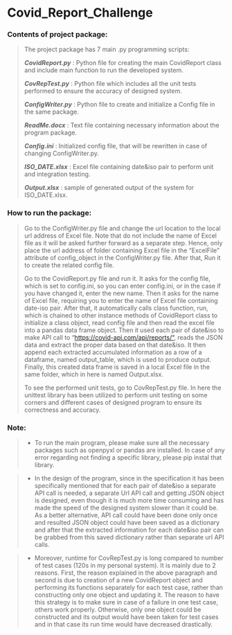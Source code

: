 # Covid_Report_Challenge

> 
###  Contents of project package:

> The project package has 7 main .py programming scripts:
> 
> **_CovidReport.py_** : Python file for creating the main CovidReport class and include main function to run the developed system.
> 
> **_CovRepTest.py_** : Python file which includes all the unit tests performed to ensure the accuracy of designed system.
> 
> **_ConfigWriter.py_** : Python file to create and initialize a Config file in the same package.
> 
> **_ReadMe.docx_** : Text file containing necessary information about the program package.
> 
> **_Config.ini_** : Initialized config file, that will be rewritten in case of changing ConfigWriter.py.
> 
> **_ISO_DATE.xlsx_** : Excel file containing date&iso pair to perform unit  and integration testing.
> 
> **_Output.xlsx_** : sample of generated output of the system for ISO_DATE.xlsx.
> 
> 
###  How to run the package:
> Go to the ConfigWriter.py file and change the url location to the local url address of Excel file. Note that do not include the name of Excel file as it will be asked further forward as a separate step. Hence, only place the url address of folder containing Excel file in the “ExcelFile” attribute of config_object in the ConfigWriter.py file. After that, Run it to create the related config file.
> 
> Go to the CovidReport.py file and run it. It asks for the config file, which is set to config.ini, so you can enter config.ini, or in the case if you have changed it, enter the new name. Then it asks for the name of Excel file, requiring you to enter the name of Excel file containing date-iso pair. After that, it automatically calls class function, run, which is chained to other instance methods of CovidReport class to initialize a class object, read config file and then read the excel file into a pandas data frame object. Then it used each pair of date&iso to make API call to “https://covid-api.com/api/reports/“, reads the JSON data and extract the proper data based on that date&iso. It then append each extracted accumulated information as a row of a dataframe, named output_table, which is used to produce output. Finally, this created data frame is saved in a local Excel file in the same folder, which in here is named Output.xlsx.
> 
> To see the performed unit tests, go to CovRepTest.py file. In here the unittest library has been utilized to perform unit testing on some corners and different cases of designed program to ensure its correctness and accuracy.
> 
> 
###  Note: 
> 

>- To run the main program, please make sure all the necessary packages such as openpyxl or pandas are installed. In case of any error regarding not finding a specific library, please pip instal that library.

> 
> - In the design of the program, since in the specification it has been specifically mentioned that for each pair of date&iso a separate API call is needed, a separate Url API call and getting JSON object is designed, even though it is much more time consuming and has made the speed of the designed system slower than it could be. As a better alternative, API call could have been done only once and resulted JSON object could have been saved as a dictionary and after that the extracted information for each date&iso pair can be grabbed from this saved dictionary rather than separate url API calls.

> 
> - Moreover, runtime for CovRepTest.py is long compared to number of test cases (120s in my personal system). It is mainly due to 2 reasons. First, the reason explained in the above paragraph and second is due to creation of a new CovidReport object and performing its functions separately for each test case, rather than constructing only one object and updating it. The reason to have this strategy is to make sure in case of a failure in one test case, others work properly. Otherwise, only one object could be constructed and its output would have been taken for test cases and in that case its run time would have decreased drastically.

> 
> 
> 
> 
> 
